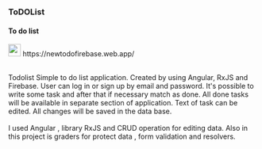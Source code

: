 <section>
        <h3>ToDOList</h3>
        <h4>To do list</h4>
        <div>
            <img src="https://img.icons8.com/?size=512&id=1349&format=png" width=25px alt="">
          <span>https://newtodofirebase.web.app/</span>
          <br>
          <br>
            <p>
                Todolist
                Simple to do list application. Created by using Angular, RxJS and Firebase. User can log in or sign up
                by email and
                password. It's possible to write some task
                and after that if necessary match as done. All done tasks will be available in separate section of
                application.
                Text of task can be edited. All changes will be saved in the data base.
                <br>
                <br>
                I used Angular , library RxJS and CRUD operation for editing data. Also in this project is graders for
                protect data , form validation and resolvers.
            </p>
        </div>
    </section>
